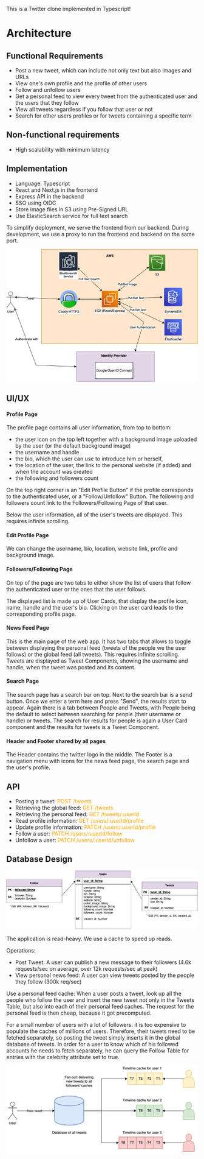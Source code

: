 This is a Twitter clone implemented in Typescript!

# Architecture

## Functional Requirements

- Post a new tweet, which can include not only text but also images and URLs
- View one's own profile and the profile of other users
- Follow and unfollow users
- Get a personal feed to view every tweet from the authenticated user and the users that they follow
- View all tweets regardless if you follow that user or not
- Search for other users profiles or for tweets containing a specific term

## Non-functional requirements

- High scalability with minimum latency

## Implementation

- Language: Typescript
- React and Next.js in the frontend
- Express API in the backend
- SSO using OIDC
- Store image files in S3 using Pre-Signed URL
- Use ElasticSearch service for full text search

To simplify deployment, we serve the frontend from our backend.
During development, we use a proxy to run the frontend and backend on the same port.

![Architecture](architecture.jpg)

## UI/UX

#### Profile Page

The profile page contains all user information, from top to bottom:

- the user icon on the top left together with a background image uploaded by the user (or the default background image)
- the username and handle
- the bio, which the user can use to introduce him or herself,
- the location of the user, the link to the personal website (if added) and when the account was created
- the following and followers count

On the top right corner is an "Edit Profile Button" if the profile corresponds to the authenticated user, or a "Follow/Unfollow" Button. The following and followers count link to the Followers/Following Page of that user.

Below the user information, all of the user's tweets are displayed. This requires infinite scrolling.

#### Edit Profile Page

We can change the username, bio, location, website link, profile and background image.

#### Followers/Following Page

On top of the page are two tabs to either show the list of users that follow the authenticated user or the ones that the user follows.

The displayed list is made up of User Cards, that display the profile icon, name, handle and the user's bio. Clicking on the user card leads to the corresponding profile page.

#### News Feed Page

This is the main page of the web app. It has two tabs that allows to toggle between displaying the personal feed (tweets of the people we the user follows) or the global feed (all tweets). This requires infinite scrolling. Tweets are displayed as Tweet Components, showing the username and handle, when the tweet was posted and its content.

#### Search Page

The search page has a search bar on top. Next to the search bar is a send button. Once we enter a term here and press "Send", the results start to appear. Again there is a tab between People and Tweets, with People being the default to select between searching for people (their username or handle) or tweets. The search for results for people is again a User Card component and the results for tweets is a Tweet Component.

#### Header and Footer shared by all pages

The Header contains the twitter logo in the middle.
The Footer is a navigation menu with icons for the news feed page, the search page and the user's profile.

## API

- Posting a tweet: <span style="color:orange">POST /tweets</span>
- Retrieving the global feed: <span style="color:orange">GET /tweets</span>
- Retrieving the personal feed: <span style="color:orange">GET /tweets/:userId</span>
- Read profile information: <span style="color:orange">GET /users/:userId/profile</span>
- Update profile information: <span style="color:orange">PATCH /users/:userId/profile</span>
- Follow a user: <span style="color:orange">PATCH /users/:userId/follow</span>
- Unfollow a user: <span style="color:orange">PATCH /users/:userId/unfollow</span>

## Database Design

![Schema](database-schema.jpg)

The application is read-heavy. We use a cache to speed up reads.

Operations:

- Post Tweet: A user can publish a new message to their followers (4.6k requests/sec on average, over 12k requests/sec at peak)
- View personal news feed: A user can view tweets posted by the people they follow (300k req/sec)

Use a personal feed cache: When a user posts a tweet, look up all the people who follow the user and insert the new tweet not only in the Tweets Table, but also into each of their personal feed caches. The request for the personal feed is then cheap, because it got precomputed.

For a small number of users with a lot of followers. it is too expensive to populate the caches of millions of users. Therefore, their tweets need to be fetched separately, so posting the tweet simply inserts it in the global database of tweets. In order for a user to know which of his followed accounts he needs to fetch separately, he can query the Follow Table for entries with the celebrity attribute set to true.

![Caches](caches.png)
